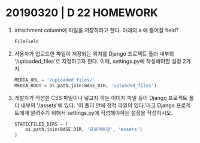 # 20190320 | D 22 HOMEWORK

1. attachment column에 파일을 저장하려고 한다. 아래의 a 에 들어갈 field?

   ```python
   FileField
   ```

   

2. 사용자가 업로드한 파일이 저장되는 위치를 Django 프로젝트 폴더 내부의 '/uploaded_files'로 지정하고자 한다. 이때, settings.py에 작성해야할 설정 2가지

   ```python
   MEDIA_URL = '/uploaded_files/'
   MEDIA_ROOT = os.path.join(BASE_DIR, 'uploaded_files')
   ```

   

3. 개발자가 작성한 CSS 파일이나 넣고자 하는 이미지 파일 등이 Django 프로젝트 폴더 내부의 '/assets'에 있다. '이 폴더 안에 정적 파일이 있다.'라고 Django 프로젝트에게 알려주기 위해서 settings.py에 작성해야하는 설정을 작성하시오.

   ```py
   STATICFILES_DIRS = [
       os.path.join(BASE_DIR, '프로젝트명', 'assets')
   ]
   ```